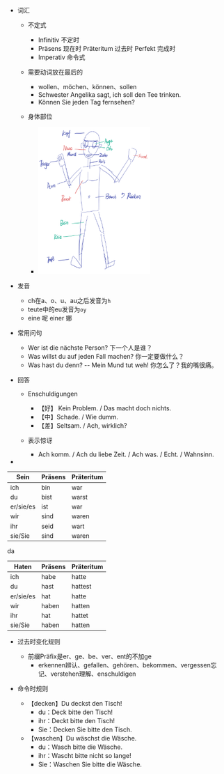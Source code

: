 * 词汇
  * 不定式
    * Infinitiv 不定时
    * Präsens 现在时 Präteritum 过去时 Perfekt 完成时
    * Imperativ 命令式
  
  * 需要动词放在最后的
    * wollen、möchen、können、sollen
    * Schwester Angelika sagt, ich soll den Tee trinken.
    * Können Sie jeden Tag fernsehen?
  * 身体部位
    * <img src="../pictures/人体.jpeg" alt="人体" style="zoom:33%;" />
  
* 发音
  * ch在a、o、u、au之后发音为`h`
  * teute中的eu发音为`oy`
  * eine 呢 einer 娜
* 常用问句
  * Wer ist die nächste Person? 下一个人是谁？
  * Was willst du auf jeden Fall machen? 你一定要做什么？
  * Was hast du denn? -- Mein Mund tut weh! 你怎么了？我的嘴很痛。
* 回答
  * Enschuldigungen
    * 【好】 Kein Problem. / Das macht doch nichts.
    * 【中】Schade. / Wie dumm. 
    * 【差】Seltsam. / Ach, wirklich?

  * 表示惊讶
    * Ach komm. / Ach du liebe Zeit. / Ach was. / Echt. / Wahnsinn.

* 

| Sein      | Präsens | Präteritum |
| --------- | ------- | ---------- |
| ich       | bin     | war        |
| du        | bist    | warst      |
| er/sie/es | ist     | war        |
| wir       | sind    | waren      |
| ihr       | seid    | wart       |
| sie/Sie   | sind    | waren      |

da

| Haten     | Präsens | Präteritum |
| --------- | ------- | ---------- |
| ich       | habe    | hatte      |
| du        | hast    | hattest    |
| er/sie/es | hat     | hatte      |
| wir       | haben   | hatten     |
| ihr       | hat     | hattet     |
| sie/Sie   | haben   | hatten     |

* 过去时变化规则
  * 前缀Präfix是er、ge、be、ver、ent的不加ge
    * erkennen辨认、gefallen、gehören、bekommen、vergessen忘记、verstehen理解、enschuldigen

* 命令时规则
  * 【decken】Du deckst den Tisch!
    * du：Deck bitte den Tisch!
    * ihr：Deckt bitte den Tisch!
    * Sie：Decken Sie bitte den Tisch.
  * 【waschen】Du wäschst die Wäsche.
    * du：Wasch bitte die Wäsche.
    * ihr：Wascht bitte nicht so lange!
    * Sie：Waschen Sie bitte die Wäsche.

